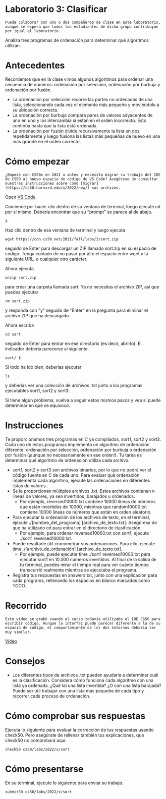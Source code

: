 # Laboratorio 3: Clasificar

    Puede colaborar con uno o dos compañeros de clase en este laboratorio, aunque se espera que todos los estudiantes de dicho grupo contribuyan por igual al laboratorio.

Analiza tres programas de ordenación para determinar qué algoritmos utilizan.

# Antecedentes
Recordemos que en la clase vimos algunos algoritmos para ordenar una secuencia de números: ordenación por selección, ordenación por burbuja y ordenación por fusión.

- La ordenación por selección recorre las partes no ordenadas de una lista, seleccionando cada vez el elemento más pequeño y moviéndolo a su ubicación correcta.
- La ordenación por burbuja compara pares de valores adyacentes de uno en uno y los intercambia si están en el orden incorrecto. Esto continúa hasta que la lista está ordenada.
- La ordenación por fusión divide recursivamente la lista en dos repetidamente y luego fusiona las listas más pequeñas de nuevo en una más grande en el orden correcto.

# Cómo empezar
    ¿Empezó con CS50x en 2021 o antes y necesita migrar su trabajo del IDE de CS50 al nuevo espacio de código de VS Code? Asegúrese de consultar nuestras instrucciones sobre cómo [migrar](https://cs50.harvard.edu/x/2022/new/) sus archivos.

Open [VS Code](https://code.cs50.io/).

Comience por hacer clic dentro de su ventana de terminal, luego ejecute cd por sí mismo. Debería encontrar que su "prompt" se parece al de abajo.

    $

Haz clic dentro de esa ventana de terminal y luego ejecuta

    wget https://cdn.cs50.net/2021/fall/labs/3/sort.zip

seguido de Enter para descargar un ZIP llamado sort.zip en su espacio de código. Tenga cuidado de no pasar por alto el espacio entre wget y la siguiente URL, o cualquier otro carácter.

Ahora ejecuta

    unzip sort.zip

para crear una carpeta llamada sort. Ya no necesitas el archivo ZIP, así que puedes ejecutar

    rm sort.zip

y responda con "y" seguido de "Enter" en la pregunta para eliminar el archivo ZIP que ha descargado.

Ahora escriba

    cd sort

seguido de Enter para entrar en ese directorio (es decir, abrirlo). El indicador debería parecerse al siguiente.

    sort/ $

Si todo ha ido bien, deberías ejecutar

    ls

y deberías ver una colección de archivos .txt junto a los programas ejecutables sort1, sort2 y sort3.

Si tiene algún problema, vuelva a seguir estos mismos pasos y vea si puede determinar en qué se equivocó.

# Instrucciones

Te proporcionamos tres programas en C ya compilados, sort1, sort2 y sort3. Cada uno de estos programas implementa un algoritmo de ordenación diferente: ordenación por selección, ordenación por burbuja o ordenación por fusión (¡aunque no necesariamente en ese orden!). Tu tarea es determinar qué algoritmo de ordenación utiliza cada archivo.

- sort1, sort2 y sort3 son archivos binarios, por lo que no podrá ver el código fuente en C de cada uno. Para evaluar qué ordenación implementa cada algoritmo, ejecute las ordenaciones en diferentes listas de valores.
- Se le proporcionan múltiples archivos .txt. Estos archivos contienen n líneas de valores, ya sea invertidos, barajados u ordenados.
    - Por ejemplo, reversed10000.txt contiene 10000 líneas de números que están invertidos de 10000, mientras que random10000.txt contiene 10000 líneas de números que están en orden aleatorio.
- Para ejecutar la ordenación de los archivos de texto, en el terminal, ejecute ./[nombre_del_programa] [archivo_de_texto.txt]. Asegúrese de que ha utilizado cd para entrar en el directorio de clasificación.
    - Por ejemplo, para ordenar reversed10000.txt con sort1, ejecute ./sort1 reversed10000.txt.
- Puede resultarle útil cronometrar sus ordenaciones. Para ello, ejecute time ./[archivo_de_ordenación] [archivo_de_texto.txt].
    - Por ejemplo, puede ejecutar time ./sort1 reversed10000.txt para ejecutar sort1 en 10.000 números invertidos. Al final de la salida de tu terminal, puedes mirar el tiempo real para ver cuánto tiempo transcurrió realmente mientras se ejecutaba el programa.
- Registra tus respuestas en answers.txt, junto con una explicación para cada programa, rellenando los espacios en blanco marcados como TODO.

# Recorrido

    Este vídeo se grabó cuando el curso todavía utilizaba el IDE CS50 para escribir código. Aunque la interfaz puede parecer diferente a la de su espacio de código, el comportamiento de los dos entornos debería ser muy similar.

[Video](https://www.youtube.com/watch?v=-Bhxxw6JKKY&t=6s)

# Consejos

- Los diferentes tipos de archivos .txt pueden ayudarle a determinar cuál es la clasificación. Considera cómo funciona cada algoritmo con una lista ya ordenada. ¿Qué tal una lista invertida? ¿O con una lista barajada? Puede ser útil trabajar con una lista más pequeña de cada tipo y recorrer cada proceso de ordenación.

# Cómo comprobar sus respuestas

Ejecuta lo siguiente para evaluar la corrección de tus respuestas usando check50. Pero asegúrate de rellenar también tus explicaciones, que check50 no comprobará aquí.

    check50 cs50/labs/2022/x/sort

# Cómo presentarse

En su terminal, ejecute lo siguiente para enviar su trabajo.

    submit50 cs50/labs/2022/x/sort